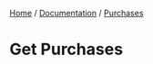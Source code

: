 [Home](../../../readme.md) / [Documentation](../../readme.md) / [Purchases](../readme.md)

# Get Purchases